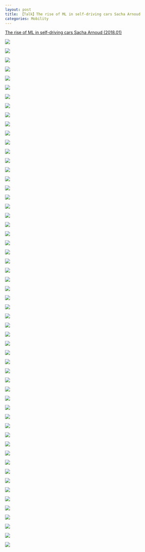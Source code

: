 ```yaml
---
layout: post
title: 【Talk】The rise of ML in self-driving cars Sacha Arnoud
categories: Mobility
---
```


[The rise of ML in self-driving cars Sacha Arnoud (2018.01)](https://www.youtube.com/watch?v=LSX3qdy0dFg&index=7&list=PLrAXtmErZgOeiKm4sgNOknGvNjby9efdf)

![](/img/2018-11-12-Sacha-Arnoud-Talk-1.png)

![](/img/2018-11-12-Sacha-Arnoud-Talk-2.png)

![](/img/2018-11-12-Sacha-Arnoud-Talk-3.png)

![](/img/2018-11-12-Sacha-Arnoud-Talk-4.png)

![](/img/2018-11-12-Sacha-Arnoud-Talk-5.png)

![](/img/2018-11-12-Sacha-Arnoud-Talk-6.png)

![](/img/2018-11-12-Sacha-Arnoud-Talk-7.png)

![](/img/2018-11-12-Sacha-Arnoud-Talk-8.png)

![](/img/2018-11-12-Sacha-Arnoud-Talk-9.png)

![](/img/2018-11-12-Sacha-Arnoud-Talk-10.png)

![](/img/2018-11-12-Sacha-Arnoud-Talk-11.png)

![](/img/2018-11-12-Sacha-Arnoud-Talk-12.png)

![](/img/2018-11-12-Sacha-Arnoud-Talk-13.png)

![](/img/2018-11-12-Sacha-Arnoud-Talk-14.png)

![](/img/2018-11-12-Sacha-Arnoud-Talk-15.png)

![](/img/2018-11-12-Sacha-Arnoud-Talk-16.png)

![](/img/2018-11-12-Sacha-Arnoud-Talk-17.png)

![](/img/2018-11-12-Sacha-Arnoud-Talk-18.png)

![](/img/2018-11-12-Sacha-Arnoud-Talk-19.png)

![](/img/2018-11-12-Sacha-Arnoud-Talk-20.png)

![](/img/2018-11-12-Sacha-Arnoud-Talk-21.png)

![](/img/2018-11-12-Sacha-Arnoud-Talk-22.png)

![](/img/2018-11-12-Sacha-Arnoud-Talk-23.png)

![](/img/2018-11-12-Sacha-Arnoud-Talk-24.png)

![](/img/2018-11-12-Sacha-Arnoud-Talk-25.png)

![](/img/2018-11-12-Sacha-Arnoud-Talk-26.png)

![](/img/2018-11-12-Sacha-Arnoud-Talk-27.png)

![](/img/2018-11-12-Sacha-Arnoud-Talk-28.png)

![](/img/2018-11-12-Sacha-Arnoud-Talk-29.png)

![](/img/2018-11-12-Sacha-Arnoud-Talk-30.png)

![](/img/2018-11-12-Sacha-Arnoud-Talk-31.png)

![](/img/2018-11-12-Sacha-Arnoud-Talk-32.png)

![](/img/2018-11-12-Sacha-Arnoud-Talk-33.png)

![](/img/2018-11-12-Sacha-Arnoud-Talk-34.png)

![](/img/2018-11-12-Sacha-Arnoud-Talk-35.png)

![](/img/2018-11-12-Sacha-Arnoud-Talk-36.png)

![](/img/2018-11-12-Sacha-Arnoud-Talk-37.png)

![](/img/2018-11-12-Sacha-Arnoud-Talk-38.png)

![](/img/2018-11-12-Sacha-Arnoud-Talk-39.png)

![](/img/2018-11-12-Sacha-Arnoud-Talk-40.png)

![](/img/2018-11-12-Sacha-Arnoud-Talk-41.png)

![](/img/2018-11-12-Sacha-Arnoud-Talk-42.png)

![](/img/2018-11-12-Sacha-Arnoud-Talk-43.png)

![](/img/2018-11-12-Sacha-Arnoud-Talk-44.png)

![](/img/2018-11-12-Sacha-Arnoud-Talk-45.png)

![](/img/2018-11-12-Sacha-Arnoud-Talk-46.png)

![](/img/2018-11-12-Sacha-Arnoud-Talk-47.png)

![](/img/2018-11-12-Sacha-Arnoud-Talk-48.png)

![](/img/2018-11-12-Sacha-Arnoud-Talk-49.png)

![](/img/2018-11-12-Sacha-Arnoud-Talk-50.png)

![](/img/2018-11-12-Sacha-Arnoud-Talk-51.png)

![](/img/2018-11-12-Sacha-Arnoud-Talk-52.png)

![](/img/2018-11-12-Sacha-Arnoud-Talk-53.png)

![](/img/2018-11-12-Sacha-Arnoud-Talk-54.png)

![](/img/2018-11-12-Sacha-Arnoud-Talk-55.png)

![](/img/2018-11-12-Sacha-Arnoud-Talk-56.png)
